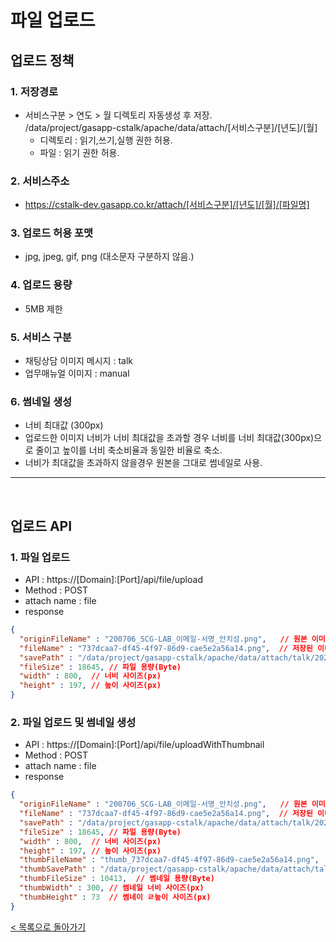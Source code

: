 # 파일 업로드

## 업로드 정책
### 1. 저장경로
- 서비스구분 > 연도 > 월 디렉토리 자동생성 후 저장.<br>
  /data/project/gasapp-cstalk/apache/data/attach/[서비스구분]/[년도]/[월]
  - 디렉토리 : 읽기,쓰기,실행 권한 허용.
  - 파일 : 읽기 권한 허용.

### 2. 서비스주소
- https://cstalk-dev.gasapp.co.kr/attach/[서비스구분]/[년도]/[월]/[파일명]

### 3. 업로드 허용 포맷
- jpg, jpeg, gif, png (대소문자 구분하지 않음.)

### 4. 업로드 용량
- 5MB 제한

### 5. 서비스 구분
- 채팅상담 이미지 메시지 : talk
- 업무매뉴얼 이미지 : manual

### 6. 썸네일 생성
- 너비 최대값 (300px)
- 업로드한 이미지 너비가 너비 최대값을 초과할 경우 너비를 너비 최대값(300px)으로 줄이고 높이를 너비 축소비율과 동일한 비율로 축소.
- 너비가 최대값을 초과하지 않을경우 원본을 그대로 썸네일로 사용.

<hr><Br>

## 업로드 API
### 1. 파일 업로드
- API : https://[Domain]:[Port]/api/file/upload
- Method : POST
- attach name : file
- response
```json
{
  "originFileName" : "200706_SCG-LAB_이메일-서명_안치성.png",   // 원본 이미지명.
  "fileName" : "737dcaa7-df45-4f97-86d9-cae5e2a56a14.png",  // 저장된 이미지명.
  "savePath" : "/data/project/gasapp-cstalk/apache/data/attach/talk/2020/12", // 저장된 경로
  "fileSize" : 18645, // 파일 용량(Byte)
  "width" : 800,  // 너비 사이즈(px)
  "height" : 197, // 높이 사이즈(px)
}
```

### 2. 파일 업로드 및 썸네일 생성
- API : https://[Domain]:[Port]/api/file/uploadWithThumbnail
- Method : POST
- attach name : file
- response
```json
{
  "originFileName" : "200706_SCG-LAB_이메일-서명_안치성.png",   // 원본 이미지명.
  "fileName" : "737dcaa7-df45-4f97-86d9-cae5e2a56a14.png",  // 저장된 이미지명.
  "savePath" : "/data/project/gasapp-cstalk/apache/data/attach/talk/2020/12", // 저장된 경로
  "fileSize" : 18645, // 파일 용량(Byte)
  "width" : 800,  // 너비 사이즈(px)
  "height" : 197, // 높이 사이즈(px)
  "thumbFileName" : "thumb_737dcaa7-df45-4f97-86d9-cae5e2a56a14.png",   // 저장된 썸네일 이미지명.
  "thumbSavePath" : "/data/project/gasapp-cstalk/apache/data/attach/talk/2020/12",  // 저장된 썸네일 경로.
  "thumbFileSize" : 10413,  // 썸네일 용량(Byte)
  "thumbWidth" : 300, // 썸네일 너비 사이즈(px)
  "thumbHeight" : 73  // 썸네이 ㄹ높이 사이즈(px)
}
```

[< 목록으로 돌아가기](manual.md)